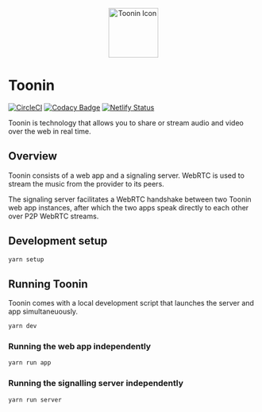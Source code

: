 <p align="center">
  <a href="https://toonin.grey.software" target="_blank">
    <img alt="Toonin Icon" width="100" src="https://github.com/grey-software/toonin/raw/master/assets/icon.png">
  </a>
</p>

# Toonin

[![CircleCI](https://circleci.com/gh/grey-software/toonin/tree/master.svg?style=svg)](https://circleci.com/gh/grey-software/toonin/tree/master) [![Codacy Badge](https://api.codacy.com/project/badge/Grade/d7e992618c424b9a8f1604bf7bb00403)](https://www.codacy.com/gh/grey-software/toonin?utm_source=github.com&amp;utm_medium=referral&amp;utm_content=grey-software/toonin&amp;utm_campaign=Badge_Grade) [![Netlify Status](https://api.netlify.com/api/v1/badges/fc6849cb-e7ae-4de9-be09-660d51342bf6/deploy-status)](https://app.netlify.com/sites/toonin/deploys)

Toonin is technology that allows you to share or stream audio and video over the web in real time. 

## Overview

Toonin consists of a web app and a signaling server. WebRTC is used to stream the music from the provider to its peers. 

The signaling server facilitates a WebRTC handshake between two Toonin web app instances, after which the two apps speak directly to each other over P2P WebRTC streams.


## Development setup

```sh
yarn setup
```

## Running Toonin

Toonin comes with a local development script that launches the server and app simultaneuously.  

```sh 
yarn dev
```

### Running the web app independently
```sh
yarn run app
```

### Running the signalling server independently
```sh
yarn run server
```
